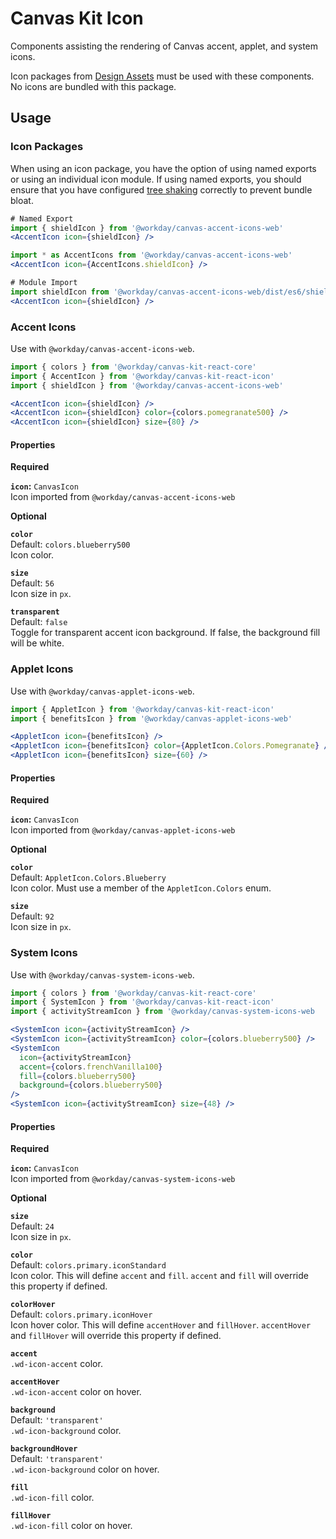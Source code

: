 # Canvas Kit Icon

Components assisting the rendering of Canvas accent, applet, and system icons.

Icon packages from [Design Assets](https://ghe.megaleo.com/design/design-assets) must be used with
these components. No icons are bundled with this package.

## Usage

### Icon Packages

When using an icon package, you have the option of using named exports or using an individual icon
module. If using named exports, you should ensure that you have configured
[tree shaking](https://webpack.js.org/guides/tree-shaking/) correctly to prevent bundle bloat.

```jsx
# Named Export
import { shieldIcon } from '@workday/canvas-accent-icons-web'
<AccentIcon icon={shieldIcon} />

import * as AccentIcons from '@workday/canvas-accent-icons-web'
<AccentIcon icon={AccentIcons.shieldIcon} />

# Module Import
import shieldIcon from '@workday/canvas-accent-icons-web/dist/es6/shield'
<AccentIcon icon={shieldIcon} />
```

### Accent Icons

Use with `@workday/canvas-accent-icons-web`.

```jsx
import { colors } from '@workday/canvas-kit-react-core'
import { AccentIcon } from '@workday/canvas-kit-react-icon'
import { shieldIcon } from '@workday/canvas-accent-icons-web'

<AccentIcon icon={shieldIcon} />
<AccentIcon icon={shieldIcon} color={colors.pomegranate500} />
<AccentIcon icon={shieldIcon} size={80} />
```

#### Properties

**Required**

**`icon`:** `CanvasIcon`  
Icon imported from `@workday/canvas-accent-icons-web`

**Optional**

**`color`**  
Default: `colors.blueberry500`  
Icon color.

**`size`**  
Default: `56`  
Icon size in `px`.

**`transparent`**  
Default: `false`  
Toggle for transparent accent icon background. If false, the background fill will be white.

### Applet Icons

Use with `@workday/canvas-applet-icons-web`.

```jsx
import { AppletIcon } from '@workday/canvas-kit-react-icon'
import { benefitsIcon } from '@workday/canvas-applet-icons-web'

<AppletIcon icon={benefitsIcon} />
<AppletIcon icon={benefitsIcon} color={AppletIcon.Colors.Pomegranate} />
<AppletIcon icon={benefitsIcon} size={60} />
```

#### Properties

**Required**

**`icon`:** `CanvasIcon`  
Icon imported from `@workday/canvas-applet-icons-web`

**Optional**

**`color`**  
Default: `AppletIcon.Colors.Blueberry`  
Icon color. Must use a member of the `AppletIcon.Colors` enum.

**`size`**  
Default: `92`  
Icon size in `px`.

### System Icons

Use with `@workday/canvas-system-icons-web`.

```jsx
import { colors } from '@workday/canvas-kit-react-core'
import { SystemIcon } from '@workday/canvas-kit-react-icon'
import { activityStreamIcon } from '@workday/canvas-system-icons-web

<SystemIcon icon={activityStreamIcon} />
<SystemIcon icon={activityStreamIcon} color={colors.blueberry500} />
<SystemIcon
  icon={activityStreamIcon}
  accent={colors.frenchVanilla100}
  fill={colors.blueberry500}
  background={colors.blueberry500}
/>
<SystemIcon icon={activityStreamIcon} size={48} />
```

#### Properties

**Required**

**`icon`:** `CanvasIcon`  
Icon imported from `@workday/canvas-system-icons-web`

**Optional**

**`size`**  
Default: `24`  
Icon size in `px`.

**`color`**  
Default: `colors.primary.iconStandard`  
Icon color. This will define `accent` and `fill`. `accent` and `fill` will override this property if
defined.

**`colorHover`**  
Default: `colors.primary.iconHover`  
Icon hover color. This will define `accentHover` and `fillHover`. `accentHover` and `fillHover` will
override this property if defined.

**`accent`**  
`.wd-icon-accent` color.

**`accentHover`**  
`.wd-icon-accent` color on hover.

**`background`**  
Default: `'transparent'`  
`.wd-icon-background` color.

**`backgroundHover`**  
Default: `'transparent'`  
`.wd-icon-background` color on hover.

**`fill`**  
`.wd-icon-fill` color.

**`fillHover`**  
`.wd-icon-fill` color on hover.
